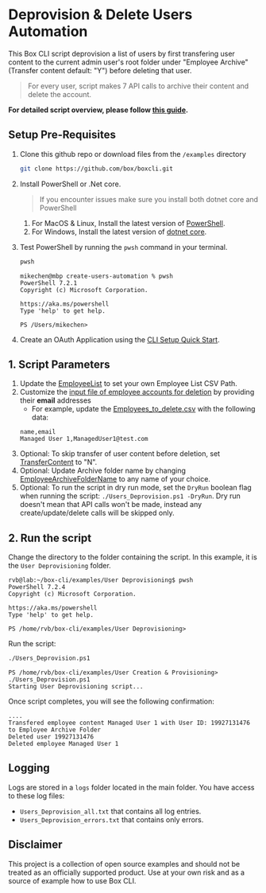 # Deprovision & Delete Users Automation
This Box CLI script deprovision a list of users by first transfering user content to the current admin user's root folder under "Employee Archive" (Transfer content default: "Y") before deleting that user.

> For every user, script makes 7 API calls to archive their content and delete the account.

**For detailed script overview, please follow [this guide](https://developer.box.com/guides/cli/scripts/deprovision-users/).**

## Setup Pre-Requisites
1. Clone this github repo or download files from the `/examples` directory
   ```bash
   git clone https://github.com/box/boxcli.git
   ```
2. Install PowerShell or .Net core.
   > If you encounter issues make sure you install both dotnet core and PowerShell
    1. For MacOS & Linux, Install the latest version of [PowerShell](https://docs.microsoft.com/en-us/powershell/scripting/install/installing-powershell?view=powershell-7.2).
    2. For Windows, Install the latest version of [dotnet core](https://dotnet.microsoft.com/download).
    
3. Test PowerShell by running the `pwsh` command in your terminal.
   ```bash
   pwsh
   ```
   
	```
	mikechen@mbp create-users-automation % pwsh
	PowerShell 7.2.1
	Copyright (c) Microsoft Corporation.
	
	https://aka.ms/powershell
	Type 'help' to get help.
	
	PS /Users/mikechen>
	```

4. Create an OAuth Application using the [CLI Setup Quick Start][oauth-guide].

## 1. Script Parameters
1. Update the [EmployeeList](Users_Deprovision.ps1#L12) to set your own Employee List CSV Path.
2. Customize the [input file of employee accounts for deletion](Employees_to_delete.csv) by providing their **email** addresses
	* For example, update the [Employees_to_delete.csv](Employees_to_delete.csv) with the following data:
	```
	name,email
	Managed User 1,ManagedUser1@test.com
	```
3. Optional: To skip transfer of user content before deletion, set [TransferContent](Users_Deprovision.ps1#L15) to "N".
4. Optional: Update Archive folder name by changing  [EmployeeArchiveFolderName](Users_Deprovision.ps1#L18) to any name of your choice.
5. Optional: To run the script in dry run mode, set the `DryRun` boolean flag when running the script:
`./Users_Deprovision.ps1 -DryRun`.
 Dry run doesn't mean that API calls won't be made, instead any create/update/delete calls will be skipped only.

## 2. Run the script
Change the directory to the folder containing the script. In this example, it is the `User Deprovisioning` folder.

```
rvb@lab:~/box-cli/examples/User Deprovisioning$ pwsh
PowerShell 7.2.4
Copyright (c) Microsoft Corporation.

https://aka.ms/powershell
Type 'help' to get help.

PS /home/rvb/box-cli/examples/User Deprovisioning>
```

Run the script:
```bash
./Users_Deprovision.ps1
```


```
PS /home/rvb/box-cli/examples/User Creation & Provisioning> ./Users_Deprovision.ps1
Starting User Deprovisioning script...
```

Once script completes, you will see the following confirmation:

```
....
Transfered employee content Managed User 1 with User ID: 19927131476 to Employee Archive Folder
Deleted user 19927131476
Deleted employee Managed User 1
```

## Logging
Logs are stored in a `logs` folder located in the main folder. You have access to these log files:

* `Users_Deprovision_all.txt` that contains all log entries.
* `Users_Deprovision_errors.txt` that contains only errors.

## Disclaimer
This project is a collection of open source examples and should not be treated as an officially supported product. Use at your own risk and as a source of example how to use Box CLI.

[oauth-guide]: https://developer.box.com/guides/cli/quick-start/
